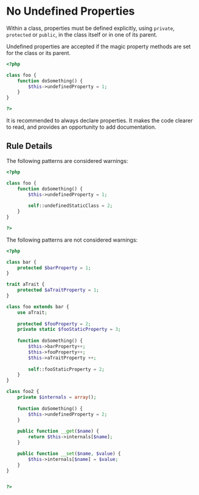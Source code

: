 <!-- Good Practices -->
# No Undefined Properties

Within a class, properties must be defined explicitly, using `private`, `protected` or `public`, in the class itself or in one of its parent. 

Undefined properties are accepted if the magic property methods are set for the class or its parent. 

```php
<?php

class foo {
	function doSomething() {
		$this->undefinedProperty = 1;
	}
}

?>
```

It is recommended to always declare properties. It makes the code clearer to read, and provides an opportunity to add documentation. 

## Rule Details

The following patterns are considered warnings:

```php
<?php

class foo {
	function doSomething() {
		$this->undefinedProperty = 1;
		
		self::undefinedStaticClass = 2;
	}
}

?>
```

The following patterns are not considered warnings:

```php
<?php

class bar {
	protected $barProperty = 1;
}

trait aTrait {
	protected $aTraitProperty = 1;
}

class foo extends bar {
	use aTrait;
	
	protected $fooProperty = 2;
	private static $fooStaticProperty = 3;
	
	function doSomething() {
		$this->barProperty++;
		$this->fooProperty++;
		$this->aTraitProperty ++;
		
		self::fooStaticProperty = 2;
	}
}

class foo2 {
	private $internals = array();
	
	function doSomething() {
		$this->undefinedProperty = 2;
	}
	
	public function __get($name) {
		return $this->internals[$name];
	}

	public function __set($name, $value) {
		$this->internals[$name] = $value;
	}
}


?>
```


